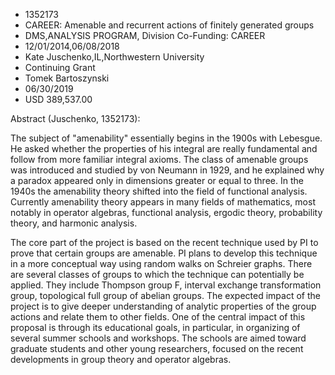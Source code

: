 
* 1352173
* CAREER: Amenable and recurrent actions of finitely generated groups
* DMS,ANALYSIS PROGRAM, Division Co-Funding: CAREER
* 12/01/2014,06/08/2018
* Kate Juschenko,IL,Northwestern University
* Continuing Grant
* Tomek Bartoszynski
* 06/30/2019
* USD 389,537.00

Abstract (Juschenko, 1352173):

The subject of "amenability" essentially begins in the 1900s with Lebesgue. He
asked whether the properties of his integral are really fundamental and follow
from more familiar integral axioms. The class of amenable groups was introduced
and studied by von Neumann in 1929, and he explained why a paradox appeared only
in dimensions greater or equal to three. In the 1940s the amenability theory
shifted into the field of functional analysis. Currently amenability theory
appears in many fields of mathematics, most notably in operator algebras,
functional analysis, ergodic theory, probability theory, and harmonic analysis.

The core part of the project is based on the recent technique used by PI to
prove that certain groups are amenable. PI plans to develop this technique in a
more conceptual way using random walks on Schreier graphs. There are several
classes of groups to which the technique can potentially be applied. They
include Thompson group F, interval exchange transformation group, topological
full group of abelian groups. The expected impact of the project is to give
deeper understanding of analytic properties of the group actions and relate them
to other fields. One of the central impact of this proposal is through its
educational goals, in particular, in organizing of several summer schools and
workshops. The schools are aimed toward graduate students and other young
researchers, focused on the recent developments in group theory and operator
algebras.
